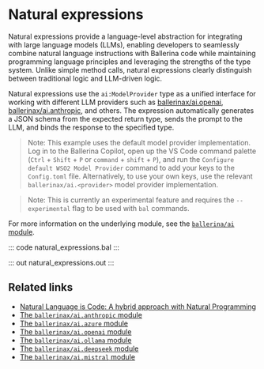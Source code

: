 # Natural expressions

Natural expressions provide a language-level abstraction for integrating with large language models (LLMs), enabling developers to seamlessly combine natural language instructions with Ballerina code while maintaining programming language principles and leveraging the strengths of the type system. Unlike simple method calls, natural expressions clearly distinguish between traditional logic and LLM-driven logic.

Natural expressions use the `ai:ModelProvider` type as a unified interface for working with different LLM providers such as [ballerinax/ai.openai](https://central.ballerina.io/ballerinax/ai.openai/latest), [ballerinax/ai.anthropic](https://central.ballerina.io/ballerinax/ai.anthropic/latest), and others. The expression automatically generates a JSON schema from the expected return type, sends the prompt to the LLM, and binds the response to the specified type.

> Note: This example uses the default model provider implementation. Log in to the Ballerina Copilot, open up the VS Code command palette (`Ctrl` + `Shift` + `P` or `command` + `shift` + `P`), and run the `Configure default WSO2 Model Provider` command to add your keys to the `Config.toml` file. Alternatively, to use your own keys, use the relevant `ballerinax/ai.<provider>` model provider implementation.

> Note: This is currently an experimental feature and requires the `--experimental` flag to be used with `bal` commands.

For more information on the underlying module, see the [`ballerina/ai` module](https://lib.ballerina.io/ballerina/ai/latest/).

::: code natural_expressions.bal :::

::: out natural_expressions.out :::

## Related links

- [Natural Language is Code: A hybrid approach with Natural Programming](https://blog.ballerina.io/posts/2025-04-26-introducing-natural-programming/)
- [The `ballerinax/ai.anthropic` module](https://central.ballerina.io/ballerinax/ai.anthropic/latest)
- [The `ballerinax/ai.azure` module](https://central.ballerina.io/ballerinax/ai.azure/latest)
- [The `ballerinax/ai.openai` module](https://central.ballerina.io/ballerinax/ai.openai/latest)
- [The `ballerinax/ai.ollama` module](https://central.ballerina.io/ballerinax/ai.ollama/latest)
- [The `ballerinax/ai.deepseek` module](https://central.ballerina.io/ballerinax/ai.deepseek/latest)
- [The `ballerinax/ai.mistral` module](https://central.ballerina.io/ballerinax/ai.mistral/latest)
